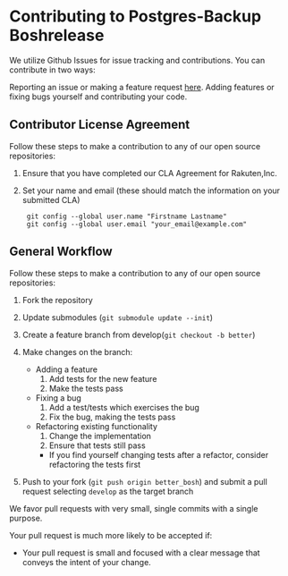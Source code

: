 # Contributing to Postgres-Backup Boshrelease

We utilize Github Issues for issue tracking and contributions. You can contribute in two ways:

Reporting an issue or making a feature request [here](#issues).
Adding features or fixing bugs yourself and contributing your code.


## Contributor License Agreement

Follow these steps to make a contribution to any of our open source repositories:

1. Ensure that you have completed our CLA Agreement for Rakuten,Inc.

1. Set your name and email (these should match the information on your submitted CLA)

        git config --global user.name "Firstname Lastname"
        git config --global user.email "your_email@example.com"
       

## General Workflow

Follow these steps to make a contribution to any of our open source repositories:

1. Fork the repository
1. Update submodules (`git submodule update --init`)
1. Create a feature branch  from develop(`git checkout -b better`)
  
1. Make changes on the branch:
    * Adding a feature
      1. Add tests for the new feature
      1. Make the tests pass
    * Fixing a bug
      1. Add a test/tests which exercises the bug
      1. Fix the bug, making the tests pass
    * Refactoring existing functionality
      1. Change the implementation
      1. Ensure that tests still pass
        * If you find yourself changing tests after a refactor, consider
          refactoring the tests first

1. Push to your fork (`git push origin better_bosh`) and submit a pull request selecting `develop` as the target branch

We favor pull requests with very small, single commits with a single purpose.

Your pull request is much more likely to be accepted if:

* Your pull request is small and focused with a clear message that conveys the intent of your change.


